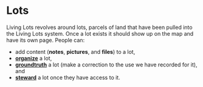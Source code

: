 # Lots

Living Lots revolves around lots, parcels of land that have been pulled into the
Living Lots system. Once a lot exists it should show up on the map and have its
own page. People can:

 * add content (**notes**, **pictures**, and **files**) to a lot,
 * [**organize**](organize) a lot,
 * [**groundtruth**](groundtruth) a lot (make a correction to the use we have recorded for it),
   and
 * [**steward**](stewards) a lot once they have access to it.
